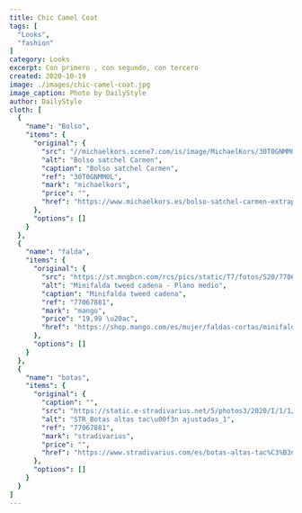 ```yaml
---
title: Chic Camel Coat
tags: [
  "Looks",
  "fashion"
]
category: Looks
excerpt: Con primero , con segundo, con tercero
created: 2020-10-19
image: ./images/chic-camel-coat.jpg
image_caption: Photo by DailyStyle
author: DailyStyle
cloth: [
  {
    "name": "Bolso",
    "items": {
      "original": {
        "src": "//michaelkors.scene7.com/is/image/MichaelKors/30T0GNMM0L-0001_1?wid=558&hei=748&op_sharpen=1&resMode=sharp2&qlt=90",
        "alt": "Bolso satchel Carmen",
        "caption": "Bolso satchel Carmen",
        "ref": "30T0GNMM0L",
        "mark": "michaelkors",
        "price": "",
        "href": "https://www.michaelkors.es/bolso-satchel-carmen-extrapeque%C3%B1o-de-piel-saffiano-con-tiras-decorativas/_/R-30T0GNMM0L"
      },
      "options": []
    }
  },
  {
    "name": "falda",
    "items": {
      "original": {
        "src": "https://st.mngbcn.com/rcs/pics/static/T7/fotos/S20/77067881_99_B.jpg?ts=1596530018206&imwidth=258&imdensity=1",
        "alt": "Minifalda tweed cadena - Plano medio",
        "caption": "Minifalda tweed cadena",
        "ref": "77067881",
        "mark": "mango",
        "price": "19,99 \u20ac",
        "href": "https://shop.mango.com/es/mujer/faldas-cortas/minifalda-tweed-cadena_77067881.html"
      },
      "options": []
    }
  },
  {
    "name": "botas",
    "items": {
      "original": {
        "caption": "",
        "src": "https://static.e-stradivarius.net/5/photos3/2020/I/1/1/p/9853/670/040/9853670040_2_4_2.jpg?t=1605195783240",
        "alt": "STR_Botas altas tac\u00f3n ajustadas_1",
        "ref": "77067881",
        "mark": "stradivarius",
        "price": "",
        "href": "https://www.stradivarius.com/es/botas-altas-tac%C3%B3n-ajustadas-c0p301770725.html?colorId=040"
      },
      "options": []
    }
  }
]
---
```

